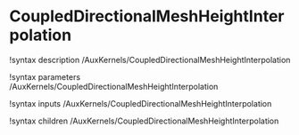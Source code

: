 <!-- MOOSE Documentation Stub: Remove this when content is added. -->

# CoupledDirectionalMeshHeightInterpolation

!syntax description /AuxKernels/CoupledDirectionalMeshHeightInterpolation

!syntax parameters /AuxKernels/CoupledDirectionalMeshHeightInterpolation

!syntax inputs /AuxKernels/CoupledDirectionalMeshHeightInterpolation

!syntax children /AuxKernels/CoupledDirectionalMeshHeightInterpolation
